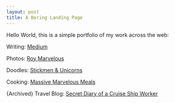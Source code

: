 ```yaml
---
layout: post
title: A Boring Landing Page
---
```


Hello World, this is a simple portfolio of my work across the web:

Writing: [Medium](https://medium.com/@roymarvelous)

Photos: [Roy Marvelous](https://instagram.com/roymarvelous)

Doodles: [Stickmen & Unicorns](https://instagram.com/stickmenandunicorns)

Cooking: [Massive Marvelous Meals](https://instagram.com/massivemarvelousmeals)

{Archived} Travel Blog: [Secret Diary of a Cruise Ship Worker](https://medium.com/cruise-ships)
